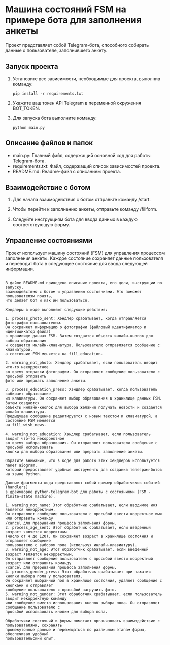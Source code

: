 # Машина состояний FSM на примере бота для заполнения анкеты

Проект представляет собой Telegram-бота, способного собирать данные о пользователе, заполнившего анкету.

## Запуск проекта

1. Установите все зависимости, необходимые для проекта, выполнив команду:
   ```
   pip install -r requirements.txt
   ```

2. Укажите ваш токен API Telegram в переменной окружения BOT_TOKEN.

3. Для запуска бота выполните команду:
   ```
   python main.py
   ```

## Описание файлов и папок

- main.py: Главный файл, содержащий основной код для работы Telegram-бота.
- requirements.txt: Файл, содержащий список зависимостей проекта.
- README.md: Readme-файл с описанием проекта.

## Взаимодействие с ботом

1. Для начала взаимодействия с ботом отправьте команду /start.

2. Чтобы перейти к заполнению анкеты, отправьте команду /fillform.

3. Следуйте инструкциям бота для ввода данных в каждую соответствующую форму.

## Управление состояниями

Проект использует машину состояний (FSM) для управления процессом заполнения анкеты. Каждое состояние сохраняет данные пользователя и переводит бота в следующее состояние для ввода следующей информации.

```

В файле README.md приведено описание проекта, его цели, инструкции по запуску, 
взаимодействию с ботом и управлению состояниями. Это поможет пользователям понять, 
что делает бот и как им пользоваться.

Хэндлеры в коде выполняют следующие действия:

1. process_photo_sent: Хэндлер срабатывает, когда отправляется фотография пользователем.
Он сохраняет информацию о фотографии (файловый идентификатор и идентификатор файла) 
в хранилище данных FSM. Затем создаются объекты инлайн-кнопок для выбора образования 
и создается инлайн-клавиатура. Пользователю отправляется сообщение с клавиатурой, 
а состояние FSM меняется на fill_education.

2. warning_not_photo: Хэндлер срабатывает, если пользователь вводит что-то некорректное 
во время отправки фотографии. Он отправляет сообщение пользователю с просьбой отправить 
фото или прервать заполнение анкеты.

3. process_education_press: Хэндлер срабатывает, когда пользователь выбирает образование 
из клавиатуры. Он сохраняет выбор образования в хранилище данных FSM. Затем создаются 
объекты инлайн-кнопок для выбора желания получать новости и создается инлайн-клавиатура. 
Предыдущее сообщение редактируется с новым текстом и клавиатурой, а состояние FSM меняется
на fill_wish_news.

4. warning_not_education: Хэндлер срабатывает, если пользователь вводит что-то некорректное
во время выбора образования. Он отправляет пользователю сообщение с просьбой использовать 
кнопки для выбора образования или прервать заполнение анкеты.

Обратите внимание, что в коде для работы этих хендлеров используется пакет aiogram, 
который предоставляет удобные инструменты для создания телеграм-ботов на языке Python.

Данные фрагменты кода представляют собой пример обработчиков событий (handlers) 
в фреймворке python-telegram-bot для работы с состояниями (FSM - finite-state machine).

1. warning_not_name: Этот обработчик срабатывает, если вводимое имя является некорректным.
Он отправляет сообщение пользователю с просьбой ввести корректное имя или отправить команду 
/cancel для прерывания процесса заполнения формы.
2. process_age_sent: Этот обработчик срабатывает, если введенный возраст является корректным 
(число от 4 до 120). Он сохраняет возраст в хранилище состояния и отправляет сообщение 
пользователю с выбором пола (используя инлайн-клавиатуру).
3. warning_not_age: Этот обработчик срабатывает, если введенный возраст является некорректным. 
Он отправляет сообщение пользователю с просьбой ввести корректный возраст или отправить команду 
/cancel для прерывания процесса заполнения формы.
4. process_gender_press: Этот обработчик срабатывает при нажатии кнопки выбора пола у пользователя.
Он сохраняет выбранный пол в хранилище состояния, удаляет сообщение с кнопками и отправляет 
сообщение пользователю с просьбой загрузить фото.
5. warning_not_gender: Этот обработчик срабатывает, если пользователь вводит некорректную команду 
или сообщение вместо использования кнопок выбора пола. Он отправляет сообщение пользователю с 
просьбой использовать кнопки для выбора пола.

Обработчики состояний и формы помогают организовать взаимодействие с пользователями, сохранять 
промежуточные данные и перемещаться по различным этапам формы, обеспечивая удобный 
пользовательский опыт.